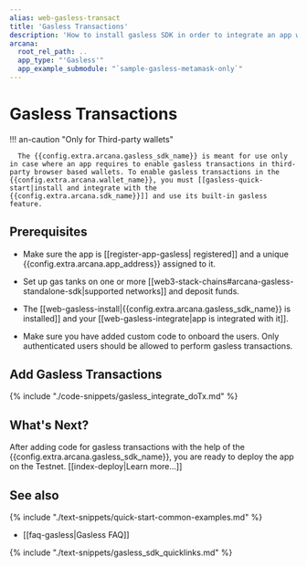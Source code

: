 ```yaml
---
alias: web-gasless-transact
title: 'Gasless Transactions'
description: 'How to install gasless SDK in order to integrate an app with it and enable gasless transactions for third-party wallets.'
arcana:
  root_rel_path: ..
  app_type: "'Gasless'"
  app_example_submodule: "`sample-gasless-metamask-only`"
---
```


# Gasless Transactions

!!! an-caution "Only for Third-party wallets"

      The {{config.extra.arcana.gasless_sdk_name}} is meant for use only in case where an app requires to enable gasless transactions in third-party browser based wallets. To enable gasless transactions in the {{config.extra.arcana.wallet_name}}, you must [[gasless-quick-start|install and integrate with the {{config.extra.arcana.sdk_name}}]] and use its built-in gasless feature.

## Prerequisites

* Make sure the app is [[register-app-gasless| registered]] and a unique {{config.extra.arcana.app_address}} assigned to it.

* Set up gas tanks on one or more [[web3-stack-chains#arcana-gasless-standalone-sdk|supported networks]] and deposit funds. 

* The [[web-gasless-install|{{config.extra.arcana.gasless_sdk_name}} is installed]] and your [[web-gasless-integrate|app is integrated with it]].

* Make sure you have added custom code to onboard the users. Only authenticated users should be allowed to perform gasless transactions.

## Add Gasless Transactions

{% include "./code-snippets/gasless_integrate_doTx.md" %}

## What's Next?

After adding code for gasless transactions with the help of the {{config.extra.arcana.gasless_sdk_name}}, you are ready to deploy the app on the Testnet. [[index-deploy|Learn more...]] 

## See also

{% include "./text-snippets/quick-start-common-examples.md" %}

* [[faq-gasless|Gasless FAQ]]

{% include "./text-snippets/gasless_sdk_quicklinks.md" %}